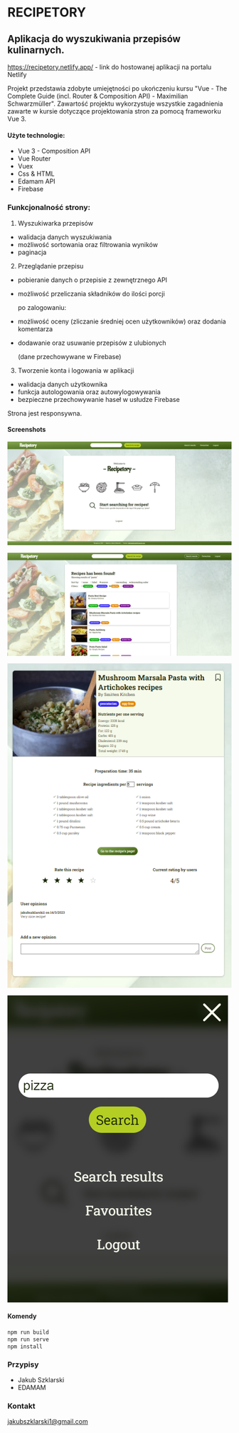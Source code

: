 # RECIPETORY

## Aplikacja do wyszukiwania przepisów kulinarnych.

https://recipetory.netlify.app/ - link do hostowanej aplikacji na portalu Netlify

Projekt przedstawia zdobyte umiejętności po ukończeniu kursu "Vue - The Complete Guide (incl. Router & Composition API) - Maximilian Schwarzmüller".
Zawartość projektu wykorzystuje wszystkie zagadnienia zawarte w kursie dotyczące projektowania stron za pomocą frameworku Vue 3.

#### Użyte technologie:

- Vue 3 - Composition API
- Vue Router
- Vuex
- Css & HTML
- Edamam API
- Firebase

### Funkcjonalność strony:

1. Wyszukiwarka przepisów

- walidacja danych wyszukiwania
- możliwość sortowania oraz filtrowania wyników
- paginacja

2. Przeglądanie przepisu

- pobieranie danych o przepisie z zewnętrznego API
- możliwość przeliczania składników do ilości porcji

  po zalogowaniu:

- możliwość oceny (zliczanie średniej ocen użytkowników) oraz dodania komentarza
- dodawanie oraz usuwanie przepisów z ulubionych

  (dane przechowywane w Firebase)

3. Tworzenie konta i logowania w aplikacji

- walidacja danych użytkownika
- funkcja autologowania oraz autowylogowywania
- bezpieczne przechowywanie haseł w usłudze Firebase

Strona jest responsywna.

#### Screenshots

![Alt text](/src/screenshots/1.png?raw=true "Strona główna")

![Alt text](/src/screenshots/2.png?raw=true "Wyszukiwarka przepisów")

![Alt text](/src/screenshots/3.png?raw=true "Wybrany przepis")

![Alt text](/src/screenshots/4.png?raw=true "Menu w wersji mobilnej")

#### Komendy

```
npm run build
npm run serve
npm install
```

### Przypisy

- Jakub Szklarski
- EDAMAM

### Kontakt

jakubszklarski1@gmail.com
